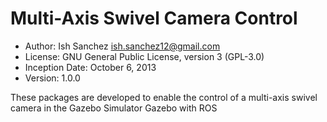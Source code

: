 



# Multi-Axis Swivel Camera Control
* Author: Ish Sanchez <ish.sanchez12@gmail.com>
* License: GNU General Public License, version 3 (GPL-3.0)
* Inception Date: October 6, 2013
* Version: 1.0.0

These packages are developed to enable the control of a multi-axis swivel camera in the Gazebo Simulator  Gazebo with ROS




